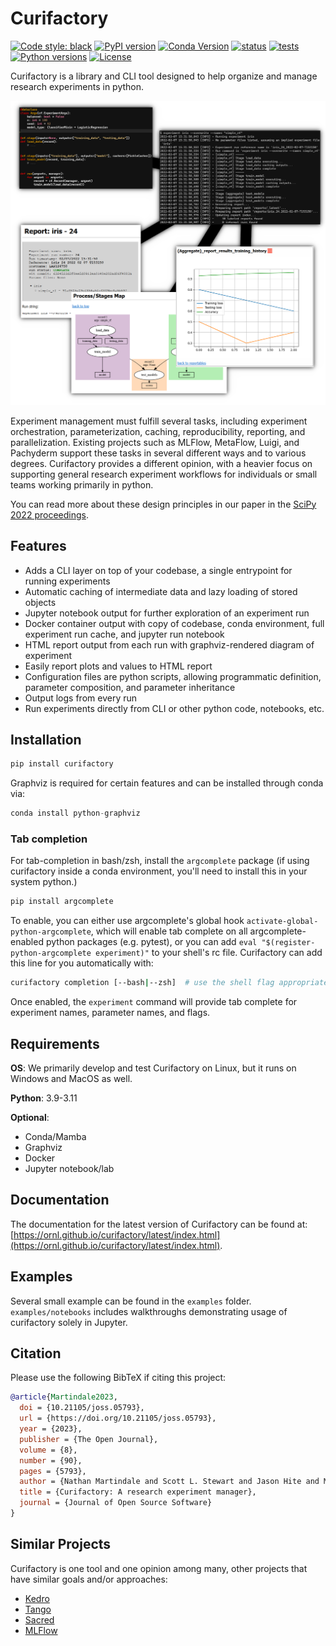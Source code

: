 # Curifactory

[![Code style: black](https://img.shields.io/badge/code%20style-black-000000.svg)](https://github.com/psf/black)
[![PyPI version](https://badge.fury.io/py/curifactory.svg)](https://badge.fury.io/py/curifactory)
[![Conda Version](https://img.shields.io/conda/vn/conda-forge/curifactory.svg)](https://anaconda.org/conda-forge/curifactory)
[![status](https://joss.theoj.org/papers/e6ace365c4f632391a289ddea5bbfd1c/status.svg)](https://joss.theoj.org/papers/e6ace365c4f632391a289ddea5bbfd1c)
[![tests](https://github.com/ORNL/curifactory/actions/workflows/tests.yml/badge.svg?branch=main)](https://github.com/ORNL/curifactory/actions/workflows/tests.yml)
[![Python versions](https://img.shields.io/pypi/pyversions/curifactory.svg)](https://github.com/ORNL/curifactory)
[![License](https://img.shields.io/pypi/l/curifactory)](https://github.com/ORNL/curifactory/blob/main/LICENSE)

Curifactory is a library and CLI tool designed to help organize and manage
research experiments in python.

![screenshot flow](https://raw.githubusercontent.com/ORNL/curifactory/main/sphinx/source/images/diagram.png)

Experiment management must fulfill several tasks, including experiment orchestration,
parameterization, caching, reproducibility, reporting, and parallelization.
Existing projects such as MLFlow, MetaFlow, Luigi, and Pachyderm
support these tasks in several different ways and to various degrees.
Curifactory provides a different opinion, with a heavier focus on supporting general
research experiment workflows for individuals or small teams working primarily
in python.

You can read more about these design principles in our paper in the [SciPy 2022
proceedings](https://conference.scipy.org/proceedings/scipy2022/nathan_martindale.html).

## Features

* Adds a CLI layer on top of your codebase, a single entrypoint for running experiments
* Automatic caching of intermediate data and lazy loading of stored objects
* Jupyter notebook output for further exploration of an experiment run
* Docker container output with copy of codebase, conda environment, full experiment run cache, and jupyter run notebook
* HTML report output from each run with graphviz-rendered diagram of experiment
* Easily report plots and values to HTML report
* Configuration files are python scripts, allowing programmatic definition, parameter composition, and parameter inheritance
* Output logs from every run
* Run experiments directly from CLI or other python code, notebooks, etc.


## Installation

```python
pip install curifactory
```

Graphviz is required for certain features and can be installed through conda
via:

```python
conda install python-graphviz
```

### Tab completion

For tab-completion in bash/zsh, install the `argcomplete` package (if using curifactory inside
a conda environment, you'll need to install this in your system python.)

```python
pip install argcomplete
```

To enable, you can either use argcomplete's global hook `activate-global-python-argcomplete`, which
will enable tab complete on all argcomplete-enabled python packages (e.g. pytest), or you can add
`eval "$(register-python-argcomplete experiment)"` to your shell's rc file. Curifactory can add
this line for you automatically with:

```bash
curifactory completion [--bash|--zsh]  # use the shell flag appropriate
```

Once enabled, the `experiment` command will provide tab complete for experiment names, parameter names, and flags.

## Requirements

**OS**: We primarily develop and test Curifactory on Linux, but it runs on Windows and MacOS as well.

**Python**: 3.9-3.11

**Optional**:

* Conda/Mamba
* Graphviz
* Docker
* Jupyter notebook/lab


## Documentation

The documentation for the latest version of Curifactory can be found at:
[https://ornl.github.io/curifactory/latest/index.html](https://ornl.github.io/curifactory/latest/index.html).


## Examples

Several small example can be found in the `examples` folder.
`examples/notebooks` includes walkthroughs demonstrating usage of curifactory
solely in Jupyter.


## Citation

Please use the following BibTeX if citing this project:
```bibtex
@article{Martindale2023,
  doi = {10.21105/joss.05793},
  url = {https://doi.org/10.21105/joss.05793},
  year = {2023},
  publisher = {The Open Journal},
  volume = {8},
  number = {90},
  pages = {5793},
  author = {Nathan Martindale and Scott L. Stewart and Jason Hite and Mark B. Adams},
  title = {Curifactory: A research experiment manager},
  journal = {Journal of Open Source Software}
}
```


## Similar Projects

Curifactory is one tool and one opinion among many, other projects that have similar goals and/or approaches:

* [Kedro](https://github.com/kedro-org/kedro)
* [Tango](https://github.com/allenai/tango)
* [Sacred](https://github.com/IDSIA/sacred)
* [MLFlow](https://github.com/mlflow/mlflow)
